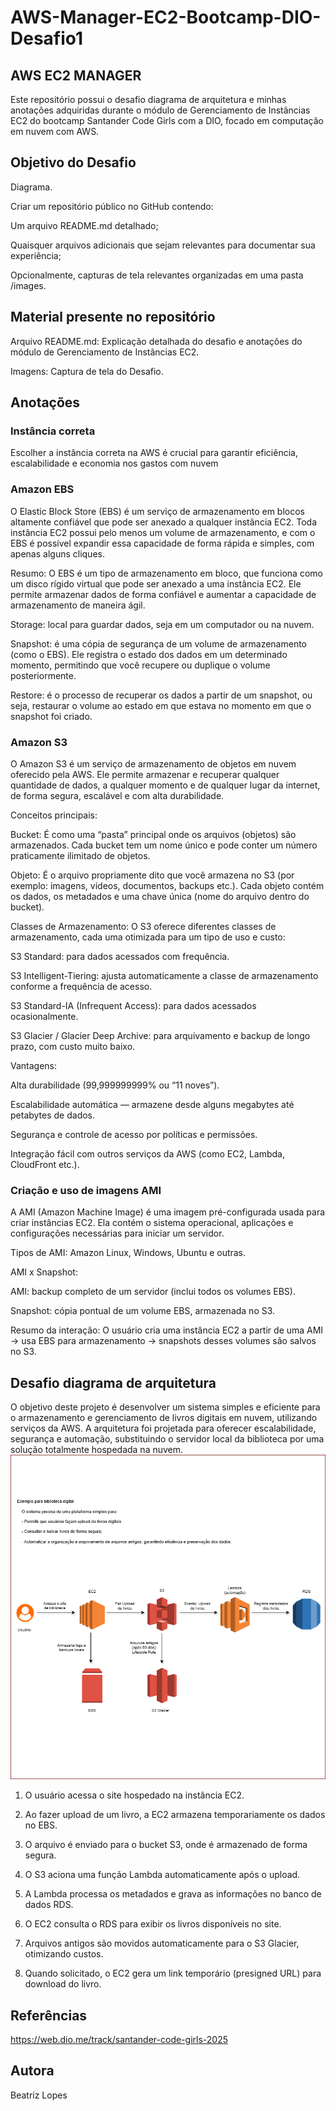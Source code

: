 # AWS-Manager-EC2-Bootcamp-DIO-Desafio1
## AWS EC2 MANAGER
Este repositório possui o desafio diagrama de arquitetura e minhas anotações adquiridas durante o módulo de Gerenciamento de Instâncias EC2 do bootcamp Santander Code Girls com a DIO, focado em computação em nuvem com AWS.

## Objetivo do Desafio

Diagrama.

Criar um repositório público no GitHub contendo: 

Um arquivo README.md detalhado;

Quaisquer arquivos adicionais que sejam relevantes para documentar sua experiência;

Opcionalmente, capturas de tela relevantes organizadas em uma pasta /images.

## Material presente no repositório
Arquivo README.md: Explicação detalhada do desafio e anotações do módulo de Gerenciamento de Instâncias EC2.

Imagens: Captura de tela do Desafio.

## Anotações
### Instância correta

Escolher a instância correta na AWS é crucial para garantir eficiência, escalabilidade e economia nos gastos com nuvem
  
### Amazon EBS
O Elastic Block Store (EBS) é um serviço de armazenamento em blocos altamente confiável que pode ser anexado a qualquer instância EC2. Toda instância EC2 possui pelo menos um volume de armazenamento, e com o EBS é possível expandir essa capacidade de forma rápida e simples, com apenas alguns cliques.

Resumo:
O EBS é um tipo de armazenamento em bloco, que funciona como um disco rígido virtual que pode ser anexado a uma instância EC2. Ele permite armazenar dados de forma confiável e aumentar a capacidade de armazenamento de maneira ágil.

Storage: local para guardar dados, seja em um computador ou na nuvem.

Snapshot: é uma cópia de segurança de um volume de armazenamento (como o EBS). Ele registra o estado dos dados em um determinado momento, permitindo que você recupere ou duplique o volume posteriormente.

Restore: é o processo de recuperar os dados a partir de um snapshot, ou seja, restaurar o volume ao estado em que estava no momento em que o snapshot foi criado.

### Amazon S3

O Amazon S3 é um serviço de armazenamento de objetos em nuvem oferecido pela AWS. Ele permite armazenar e recuperar qualquer quantidade de dados, a qualquer momento e de qualquer lugar da internet, de forma segura, escalável e com alta durabilidade.

Conceitos principais:

Bucket:
É como uma “pasta” principal onde os arquivos (objetos) são armazenados. Cada bucket tem um nome único e pode conter um número praticamente ilimitado de objetos.

Objeto:
É o arquivo propriamente dito que você armazena no S3 (por exemplo: imagens, vídeos, documentos, backups etc.). Cada objeto contém os dados, os metadados e uma chave única (nome do arquivo dentro do bucket).

Classes de Armazenamento:
O S3 oferece diferentes classes de armazenamento, cada uma otimizada para um tipo de uso e custo:

S3 Standard: para dados acessados com frequência.

S3 Intelligent-Tiering: ajusta automaticamente a classe de armazenamento conforme a frequência de acesso.

S3 Standard-IA (Infrequent Access): para dados acessados ocasionalmente.

S3 Glacier / Glacier Deep Archive: para arquivamento e backup de longo prazo, com custo muito baixo.

Vantagens:

Alta durabilidade (99,999999999% ou “11 noves”).

Escalabilidade automática — armazene desde alguns megabytes até petabytes de dados.

Segurança e controle de acesso por políticas e permissões.

Integração fácil com outros serviços da AWS (como EC2, Lambda, CloudFront etc.).

### Criação e uso de imagens AMI

A AMI (Amazon Machine Image) é uma imagem pré-configurada usada para criar instâncias EC2.
Ela contém o sistema operacional, aplicações e configurações necessárias para iniciar um servidor.

Tipos de AMI: Amazon Linux, Windows, Ubuntu e outras.

AMI x Snapshot:

AMI: backup completo de um servidor (inclui todos os volumes EBS).

Snapshot: cópia pontual de um volume EBS, armazenada no S3.

Resumo da interação:
O usuário cria uma instância EC2 a partir de uma AMI → usa EBS para armazenamento → snapshots desses volumes são salvos no S3.

## Desafio diagrama de arquitetura

O objetivo deste projeto é desenvolver um sistema simples e eficiente para o armazenamento e gerenciamento de livros digitais em nuvem, utilizando serviços da AWS.
A arquitetura foi projetada para oferecer escalabilidade, segurança e automação, substituindo o servidor local da biblioteca por uma solução totalmente hospedada na nuvem.
![Image Alt](https://github.com/beatrizzlopes/AWS-Manager-EC2-Bootcamp-DIO-Desafio1/blob/3bd3be6bae11f22235d84c5122af038e04ce78ce/imagens/Diagrama%20sem%20nome.drawio%20(4).png)

1. O usuário acessa o site hospedado na instância EC2.

2. Ao fazer upload de um livro, a EC2 armazena temporariamente os dados no EBS.

3. O arquivo é enviado para o bucket S3, onde é armazenado de forma segura.

4. O S3 aciona uma função Lambda automaticamente após o upload.

5. A Lambda processa os metadados e grava as informações no banco de dados RDS.

6. O EC2 consulta o RDS para exibir os livros disponíveis no site.

7. Arquivos antigos são movidos automaticamente para o S3 Glacier, otimizando custos.

8. Quando solicitado, o EC2 gera um link temporário (presigned URL) para download do livro.

## Referências
https://web.dio.me/track/santander-code-girls-2025

## Autora
Beatriz Lopes




